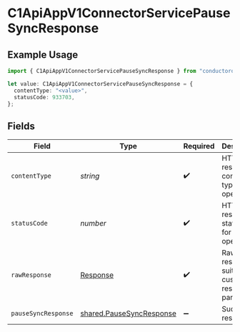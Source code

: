 # C1ApiAppV1ConnectorServicePauseSyncResponse

## Example Usage

```typescript
import { C1ApiAppV1ConnectorServicePauseSyncResponse } from "conductorone-sdk-typescript/sdk/models/operations";

let value: C1ApiAppV1ConnectorServicePauseSyncResponse = {
  contentType: "<value>",
  statusCode: 933703,
};
```

## Fields

| Field                                                                       | Type                                                                        | Required                                                                    | Description                                                                 |
| --------------------------------------------------------------------------- | --------------------------------------------------------------------------- | --------------------------------------------------------------------------- | --------------------------------------------------------------------------- |
| `contentType`                                                               | *string*                                                                    | :heavy_check_mark:                                                          | HTTP response content type for this operation                               |
| `statusCode`                                                                | *number*                                                                    | :heavy_check_mark:                                                          | HTTP response status code for this operation                                |
| `rawResponse`                                                               | [Response](https://developer.mozilla.org/en-US/docs/Web/API/Response)       | :heavy_check_mark:                                                          | Raw HTTP response; suitable for custom response parsing                     |
| `pauseSyncResponse`                                                         | [shared.PauseSyncResponse](../../../sdk/models/shared/pausesyncresponse.md) | :heavy_minus_sign:                                                          | Successful response                                                         |